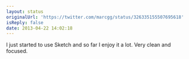 ```yaml
---
layout: status
originalUrl: 'https://twitter.com/marcgg/status/326335155507695618'
isReply: false
date: 2013-04-22 14:02:18
---
```


I just started to use Sketch and so far I enjoy it a lot. Very clean and focused.
